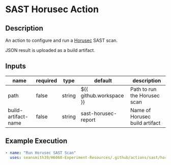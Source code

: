 # SAST Horusec Action

## Description

An action to configure and run a [Horusec](https://horusec.io/) SAST scan.

JSON result is uploaded as a build artifact.

## Inputs

| name                | required | type   | default                 | description                    |
| ------------------- | -------- | ------ | ----------------------- | ------------------------------ |
| path                | false    | string | ${{ github.workspace }} | Path to run the Horusec scan   |
| build-artifact-name | false    | string | sast-horusec-report     | Name of Horusec build artifact |

## Example Execution

```yaml
- name: "Run Horusec SAST Scan"
  uses: seansmith39/H6060-Experiment-Resources/.github/actions/sast/horusec
```
